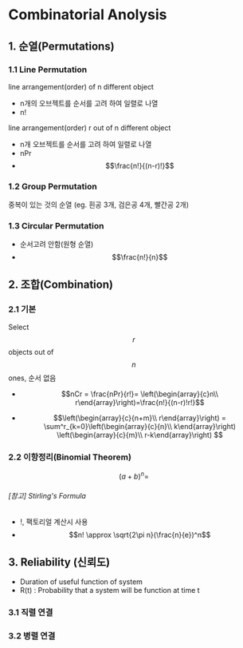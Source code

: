 # Combinatorial Anolysis 

## 1. 순열(Permutations)

### 1.1 Line Permutation

line arrangement(order) of n different object 
- n개의 오브젝트를 순서를 고려 하여 일렬로 나열 
- n!

line arrangement(order) r out of n different object
- n개 오브젝트를 순서를 고려 하여 일렬로 나열 
- nPr
- $$\frac{n!}{(n-r)!}$$

### 1.2 Group Permutation 

중복이 있는 것의 순열 (eg. 흰공 3개, 검은공 4개, 빨간공 2개)

### 1.3 Circular Permutation 
- 순서고려 안함(원형 순열)
- $$\frac{n!}{n}$$


## 2. 조합(Combination) 

### 2.1 기본

Select $$r$$ objects out of $$n$$ ones, 순서 없음

- $$nCr = \frac{nPr}{r!}= \left(\begin{array}{c}n\\ r\end{array}\right)=\frac{n!}{(n-r)!r!}$$

- $$\left(\begin{array}{c}{n+m}\\ r\end{array}\right) = \sum^r_{k=0}\left(\begin{array}{c}{n}\\ k\end{array}\right) \left(\begin{array}{c}{m}\\ r-k\end{array}\right) $$


### 2.2 이항정리(Binomial Theorem)

$$ (a+b)^n = $$



###### [참고] Stirling's Formula 
- !, 팩토리얼 계산시 사용 
- $$n! \approx \sqrt{2\pi n}(\frac{n}{e})^n$$

## 3. Reliability (신뢰도)
- Duration of useful function of system
- R(t) : Probability that a system will be function at time t 

### 3.1 직렬 연결

### 3.2 병렬 연결  
